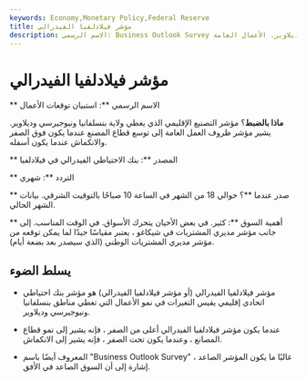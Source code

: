 ```yaml
---
keywords: Economy,Monetary Policy,Federal Reserve
title: مؤشر فيلادلفيا الفيدرالي
description: الاسم الرسمي: Business Outlook Survey ماذا بالضبط؟ مؤشر التصنيع الإقليمي الذي يغطي ولاية بنسلفانيا ونيوجيرسي وديلاوير. الأعمال العامة
---
```


# مؤشر فيلادلفيا الفيدرالي
** الاسم الرسمي **: استبيان توقعات الأعمال

**ماذا بالضبط**؟ مؤشر التصنيع الإقليمي الذي يغطي ولاية بنسلفانيا ونيوجيرسي وديلاوير. يشير مؤشر ظروف العمل العامة إلى توسع قطاع المصنع عندما يكون فوق الصفر والانكماش عندما يكون أسفله.

** المصدر **: بنك الاحتياطي الفيدرالي في فيلادلفيا

** التردد **: شهري

** صدر عندما **؟ حوالي 18 من الشهر في الساعة 10 صباحًا بالتوقيت الشرقي. بيانات الشهر الحالي.

** أهمية السوق **: كثير. في بعض الأحيان يتحرك الأسواق. في الوقت المناسب. إلى جانب مؤشر مديري المشتريات في شيكاغو ، يعتبر مقياسًا جيدًا لما يمكن توقعه من مؤشر مديري المشتريات الوطني (الذي سيصدر بعد بضعة أيام).

## يسلط الضوء

- مؤشر فيلادلفيا الفيدرالي (أو مؤشر فيلادلفيا الفيدرالي) هو مؤشر بنك احتياطي اتحادي إقليمي يقيس التغيرات في نمو الأعمال التي تغطي مناطق بنسلفانيا ونيوجيرسي وديلاوير.

- عندما يكون مؤشر فيلادلفيا الفيدرالي أعلى من الصفر ، فإنه يشير إلى نمو قطاع المصانع ، وعندما يكون تحت الصفر ، فإنه يشير إلى الانكماش.

- المعروف أيضًا باسم "Business Outlook Survey" ، غالبًا ما يكون المؤشر الصاعد إشارة إلى أن السوق الصاعد في الأفق.

